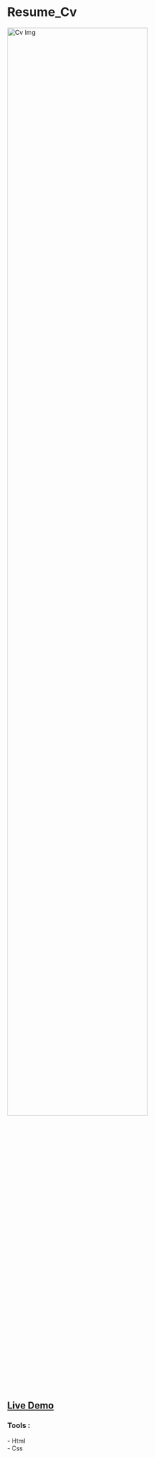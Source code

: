 # Resume_Cv
<img src="https://user-images.githubusercontent.com/102685868/220424391-22ee0eba-a9d4-4df0-a241-e8b10df5037e.png" alt="Cv Img" width=80% >
<h2><a href="https://islam-web-site.netlify.app/">Live Demo</a></h2>
<h3>Tools :</h3>
- Html<br>
- Css<br>
